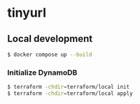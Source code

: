 # tinyurl

## Local development

```bash
$ docker compose up --build
```

### Initialize DynamoDB

```bash
$ terraform -chdir=terraform/local init
$ terraform -chdir=terraform/local apply
```
